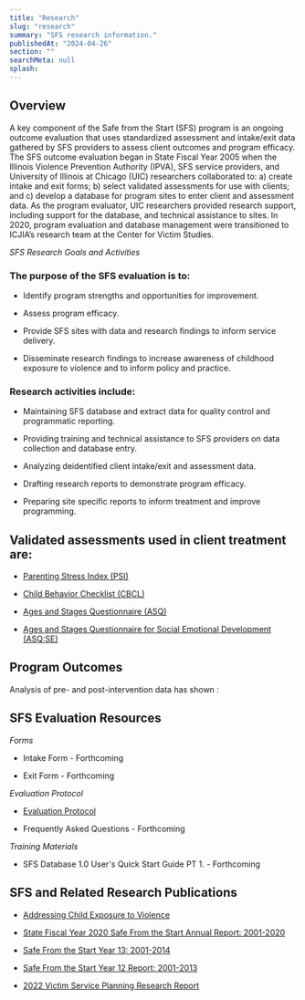 ```yaml
---
title: "Research"
slug: "research"
summary: "SFS research information."
publishedAt: "2024-04-26"
section: ""
searchMeta: null
splash:
---
```


## Overview

A key component of the Safe from the Start (SFS) program is an ongoing outcome evaluation that uses standardized assessment and intake/exit data gathered by SFS providers to assess client outcomes and program efficacy. The SFS outcome evaluation began in State Fiscal Year 2005 when the Illinois Violence Prevention Authority (IPVA), SFS service providers, and University of Illinois at Chicago (UIC) researchers collaborated to: a) create intake and exit forms; b) select validated assessments for use with clients; and c) develop a database for program sites to enter client and assessment data. As the program evaluator, UIC researchers provided research support, including support for the database, and technical assistance to sites. In 2020, program evaluation and database management were transitioned to ICJIA’s research team at the Center for Victim Studies.

_SFS Research Goals and Activities_

### The purpose of the SFS evaluation is to:

- Identify program strengths and opportunities for improvement.

- Assess program efficacy.

- Provide SFS sites with data and research findings to inform service delivery.

- Disseminate research findings to increase awareness of childhood exposure to violence and to inform policy and practice.

### Research activities include:

- Maintaining SFS database and extract data for quality control and programmatic reporting.

- Providing training and technical assistance to SFS providers on data collection and database entry.

- Analyzing deidentified client intake/exit and assessment data.

- Drafting research reports to demonstrate program efficacy.

- Preparing site specific reports to inform treatment and improve programming.

## Validated assessments used in client treatment are:

- [Parenting Stress Index (PSI)](https://www.apa.org/pi/about/publications/caregivers/practice-settings/assessment/tools/parenting-stress)

- [Child Behavior Checklist (CBCL)](https://www.apa.org/depression-guideline/child-behavior-checklist.pdf)

- [Ages and Stages Questionnaire (ASQ)](https://agesandstages.com/products-pricing/asq3/)

- [Ages and Stages Questionnaire for Social Emotional Development (ASQ:SE)](https://agesandstages.com/products-pricing/asqse-2/)

## Program Outcomes

Analysis of pre- and post-intervention data has shown :

## SFS Evaluation Resources

_Forms_

- Intake Form - Forthcoming

- Exit Form - Forthcoming

_Evaluation Protocol_

- [Evaluation Protocol](https://agency.icjia-api.cloud/uploads/SFS_Evaluation_Protocol_FINAL_10012024_b9ba78161c.docx)

- Frequently Asked Questions - Forthcoming

_Training Materials_

- SFS Database 1.0 User's Quick Start Guide PT 1. - Forthcoming

## SFS and Related Research Publications

- [Addressing Child Exposure to Violence](https://icjia.illinois.gov/researchhub/articles/addressing-child-exposure-to-violence)

- [State Fiscal Year 2020 Safe From the Start Annual Report: 2001-2020](https://icjia.illinois.gov/researchhub/articles/state-fiscal-year-2020-safe-from-the-start-annual-report-2001-2020/)

- [Safe From the Start Year 13: 2001-2014](https://icjia.illinois.gov/about/publications/safe-from-the-start-year-13-2001-2014/)

- [Safe From the Start Year 12 Report: 2001-2013](https://icjia.illinois.gov/about/publications/safe-from-the-start-year-12-report-2001-2013/)

- [2022 Victim Service Planning Research Report](https://icjia.illinois.gov/about/publications/2022-victim-service-planning-research-report/)
